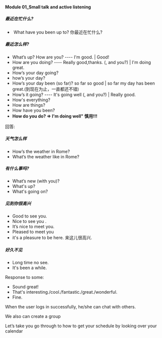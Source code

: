 #### Module 01_Small talk and active listening

##### 最近在忙什么?

- ​	What have you been up to? 你最近在忙什么?

##### 最近怎么样?

- What’s up? How are you?   ----  I'm good. | Good!
- How are you doing?  ----  Really good,thanks. (, and you?)  | I'm doing great.
- How’s your day going? 
- how’s your day?  
- How’s your day been (so far)?   so far  so good  | so far my day has been  great.(到现在为止，一直都还不错)
- How’s it going?  ----  It's going well (, and you?)   | Really good.
- How's everything? 
- How are things?
- How have you been? 
- **How do you do? => I'm doing well"  慎用!!!**

回答:

##### 天气怎么样

- How’s the weather in Rome? 
- What’s the weather like in Rome? 

##### 有什么事吗?

- What’s new (with you)? 
- What's up? 
- What's going on?

##### 见到你很高兴

- Good to see you.
- Nice to see you .
- It’s nice to meet you.
- Pleased to meet you
- it's a pleasure to be here.  来这儿很高兴.

##### 好久不见

- Long time no see.
- It's been a while.



Response to some:

- Sound great!
- That's interesting./cool./fantastic./great./wonderful.
- Fine.



 

 When the user logs in successfully, he/she can chat with others.

We also can create a group 

Let’s take you go through to how to get your schedule by looking over your calendar 